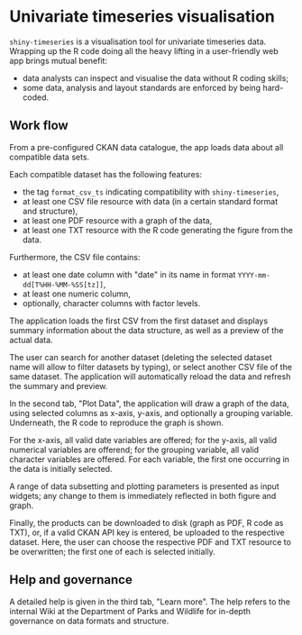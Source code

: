 # Univariate timeseries visualisation

`shiny-timeseries` is a visualisation tool for univariate timeseries data.
Wrapping up the R code doing all the heavy lifting in a user-friendly web app
brings mutual benefit:

* data analysts can inspect and visualise the data without R coding skills;
* some data, analysis and layout standards are enforced by being hard-coded.

## Work flow
From a pre-configured CKAN data catalogue, the app loads data about all 
compatible data sets.


Each compatible dataset has the following features:

* the tag `format_csv_ts` indicating compatibility with `shiny-timeseries`,
* at least one CSV file resource with data (in a certain standard format and structure),
* at least one PDF resource with a graph of the data,
* at least one TXT resource with the R code generating the figure from the data.

Furthermore, the CSV file contains:

* at least one date column with "date" in its name in format `YYYY-mm-dd[T%HH-%MM-%SS[tz]]`,
* at least one numeric column,
* optionally, character columns with factor levels.

The application loads the first CSV from the first dataset and displays summary
information about the data structure, as well as a preview of the actual data.

The user can search for another dataset (deleting the selected dataset name will
allow to filter datasets by typing), or select another CSV file of the same dataset.
The application will automatically reload the data and refresh the summary and 
preview.

In the second tab, "Plot Data", the application will draw a graph of the data, 
using selected columns as x-axis, y-axis, and optionally a grouping variable.
Underneath, the R code to reproduce the graph is shown.

For the x-axis, all valid date variables are offered; for the y-axis, all valid
numerical variables are offerend; for the grouping variable, all valid character
variables are offered.
For each variable, the first one occurring in the data is initially selected.

A range of data subsetting and plotting parameters is presented as input widgets;
any change to them is immediately reflected in both figure and graph.

Finally, the products can be downloaded to disk (graph as PDF, R code as TXT),
or, if a valid CKAN API key is entered, be uploaded to the respective dataset.
Here, the user can choose the respective PDF and TXT resource to be overwritten;
the first one of each is selected initially.

## Help and governance
A detailed help is given in the third tab, "Learn more". The help refers to the
internal Wiki at the Department of Parks and Wildlife for in-depth governance
on data formats and structure.

